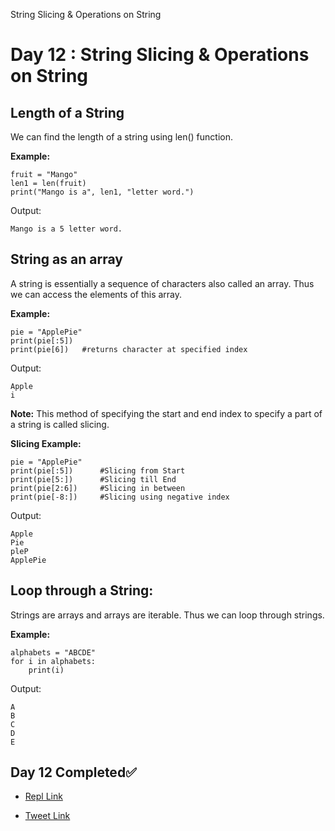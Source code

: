 String Slicing & Operations on String
# Day 12 : String Slicing & Operations on String

## Length of a String
We can find the length of a string using len() function.

**Example:**
```
fruit = "Mango"
len1 = len(fruit)
print("Mango is a", len1, "letter word.")
```

Output:
```
Mango is a 5 letter word.
```

## String as an array
A string is essentially a sequence of characters also called an array. Thus we can access the elements of this array.

**Example:**
```
pie = "ApplePie"
print(pie[:5])
print(pie[6])	#returns character at specified index
```

Output:
```
Apple
i
```

**Note:** This method of specifying the start and end index to specify a part of a string is called slicing.

**Slicing Example:**
```
pie = "ApplePie"
print(pie[:5])      #Slicing from Start
print(pie[5:])      #Slicing till End
print(pie[2:6])     #Slicing in between
print(pie[-8:])     #Slicing using negative index
```

Output:
```
Apple
Pie
pleP
ApplePie
```

## Loop through a String:
Strings are arrays and arrays are iterable. Thus we can loop through strings.

**Example:**
```
alphabets = "ABCDE"
for i in alphabets:
    print(i)
```

Output:
```
A
B
C
D
E
```

## Day 12 Completed✅ 

* [Repl Link](https://replit.com/@kishanrajput23/12-Day12-Strings-Slicing)

* [Tweet Link](https://twitter.com/kishan_rajput23/status/1601246895695069185?s=20&t=3hSp2CwgFqv9HaE5HqODaA)
